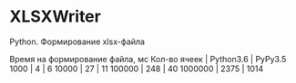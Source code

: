 # XLSXWriter
Python. Формирование xlsx-файла<br/>

Время на формирование файла, мс
Кол-во ячеек | Python3.6 | PyPy3.5
1000 | 4 | 6
10000 | 27 | 11
100000 | 248 | 40
1000000 | 2375 | 1014